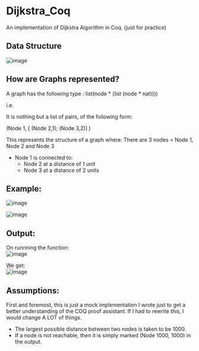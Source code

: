 # Dijkstra_Coq
An implementation of Dijkstra Algorithm in Coq. (just for practice)

## Data Structure 

![image](https://drive.google.com/uc?export=view&id=1AmNZZlnc10aALEuqby2AGYPVg6EfGre8)

## How are Graphs represented? 

A graph has the following type : list(node * (list (node * nat))))

i.e.

It is nothing but a list of pairs, of the following form:

(Node 1, [ (Node 2,1); (Node 3,2)] )

This represents the structure of a graph where:
There are 3 nodes = Node 1, Node 2 and Node 3
* Node 1 is connected to:
    * Node 2 at a distance of 1 unit
    * Node 3 at a distance of 2 units

## Example: 
![image](https://drive.google.com/uc?export=view&id=1nKaiO6lhEehrqZHM5BUay1b0maIw4fPH)

![image](https://drive.google.com/uc?export=view&id=1wcJ65gLrwUEwBtkpGYkCUWk7l4C94DS2)

## Output:

On runnning the function: <br/>
![image](https://drive.google.com/uc?export=view&id=1uRW1iWaWVrTSHZG5ar_ekBDpMRK5i0a_)



We get: <br/>
![image](https://drive.google.com/uc?export=view&id=1_QqunrGPlXhfI4eTtUnaEGXSMar-MYEf)


## Assumptions: 

First and foremost, this is just a mock implementation I wrote just to get a better understanding of the COQ proof assistant. If I had to rewrite this, I would change A LOT of things. 

* The largest possible distance between two nodes is taken to be 1000. 
* If a node is not reachable, then it is simply marked (Node 1000, 1000) in the output. 

